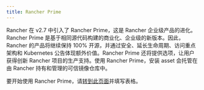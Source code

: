 ```yaml
---
title: Rancher Prime
---
```


Rancher 在 v2.7 中引入了 Rancher Prime，这是 Rancher 企业级产品的进化。Rancher Prime 是基于相同源代码构建的商业化、企业级的新版本。因此，Rancher 的产品将继续保持 100% 开源，并通过安全、延长生命周期、访问重点架构和 Kubernetes 公告体现额外价值。Rancher Prime 还将提供选项，让用户获得创新 Rancher 项目的生产支持。使用 Rancher Prime，安装 asset 会托管在由 Rancher 持有和管理的可信镜像仓库中。

要开始使用 Rancher Prime，请[转到此页面](https://www.rancher.com/quick-start)并填写表格。
